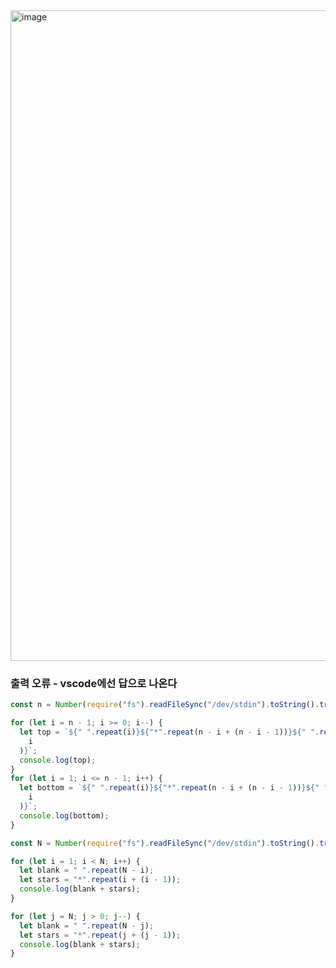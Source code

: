 <img width="1041" alt="image" src="https://github.com/ssc9811/algorithm/assets/39263149/8881efb7-6092-4395-9574-b4e4a2379cec">

### 출력 오류 - vscode에선 답으로 나온다

```javascript
const n = Number(require("fs").readFileSync("/dev/stdin").toString().trim());

for (let i = n - 1; i >= 0; i--) {
  let top = `${" ".repeat(i)}${"*".repeat(n - i + (n - i - 1))}${" ".repeat(
    i
  )}`;
  console.log(top);
}
for (let i = 1; i <= n - 1; i++) {
  let bottom = `${" ".repeat(i)}${"*".repeat(n - i + (n - i - 1))}${" ".repeat(
    i
  )}`;
  console.log(bottom);
}
```

```javascript
const N = Number(require("fs").readFileSync("/dev/stdin").toString().trim());

for (let i = 1; i < N; i++) {
  let blank = " ".repeat(N - i);
  let stars = "*".repeat(i + (i - 1));
  console.log(blank + stars);
}

for (let j = N; j > 0; j--) {
  let blank = " ".repeat(N - j);
  let stars = "*".repeat(j + (j - 1));
  console.log(blank + stars);
}
```
